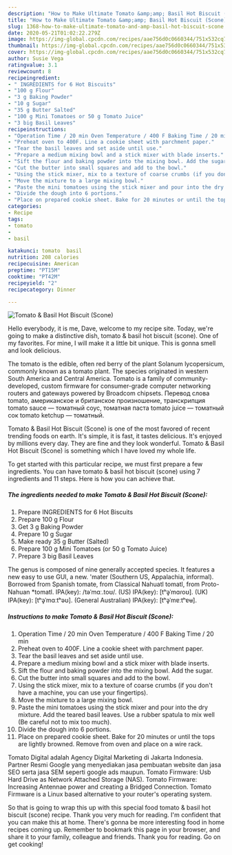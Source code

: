 ```yaml
---
description: "How to Make Ultimate Tomato &amp;amp; Basil Hot Biscuit (Scone)"
title: "How to Make Ultimate Tomato &amp;amp; Basil Hot Biscuit (Scone)"
slug: 1368-how-to-make-ultimate-tomato-and-amp-basil-hot-biscuit-scone
date: 2020-05-21T01:02:22.279Z
image: https://img-global.cpcdn.com/recipes/aae756d0c0660344/751x532cq70/tomato-basil-hot-biscuit-scone-recipe-main-photo.jpg
thumbnail: https://img-global.cpcdn.com/recipes/aae756d0c0660344/751x532cq70/tomato-basil-hot-biscuit-scone-recipe-main-photo.jpg
cover: https://img-global.cpcdn.com/recipes/aae756d0c0660344/751x532cq70/tomato-basil-hot-biscuit-scone-recipe-main-photo.jpg
author: Susie Vega
ratingvalue: 3.1
reviewcount: 8
recipeingredient:
- " INGREDIENTS for 6 Hot Biscuits"
- "100 g Flour"
- "3 g Baking Powder"
- "10 g Sugar"
- "35 g Butter Salted"
- "100 g Mini Tomatoes or 50 g Tomato Juice"
- "3 big Basil Leaves"
recipeinstructions:
- "Operation Time / 20 min Oven Temperature / 400 F Baking Time / 20 min"
- "Preheat oven to 400F. Line a cookie sheet with parchment paper."
- "Tear the basil leaves and set aside until use."
- "Prepare a medium mixing bowl and a stick mixer with blade inserts."
- "Sift the flour and baking powder into the mixing bowl. Add the sugar."
- "Cut the butter into small squares and add to the bowl."
- "Using the stick mixer, mix to a texture of coarse crumbs (if you don&#39;t have a machine, you can use your fingertips)."
- "Move the mixture to a large mixing bowl."
- "Paste the mini tomatoes using the stick mixer and pour into the dry mixture. Add the teared basil leaves. Use a rubber spatula to mix well (Be careful not to mix too much)."
- "Divide the dough into 6 portions."
- "Place on prepared cookie sheet. Bake for 20 minutes or until the tops are lightly browned. Remove from oven and place on a wire rack."
categories:
- Recipe
tags:
- tomato
- 
- basil

katakunci: tomato  basil 
nutrition: 208 calories
recipecuisine: American
preptime: "PT15M"
cooktime: "PT42M"
recipeyield: "2"
recipecategory: Dinner

---
```



![Tomato &amp; Basil Hot Biscuit (Scone)](https://img-global.cpcdn.com/recipes/aae756d0c0660344/751x532cq70/tomato-basil-hot-biscuit-scone-recipe-main-photo.jpg)

Hello everybody, it is me, Dave, welcome to my recipe site. Today, we're going to make a distinctive dish, tomato &amp; basil hot biscuit (scone). One of my favorites. For mine, I will make it a little bit unique. This is gonna smell and look delicious.

The tomato is the edible, often red berry of the plant Solanum lycopersicum, commonly known as a tomato plant. The species originated in western South America and Central America. Tomato is a family of community-developed, custom firmware for consumer-grade computer networking routers and gateways powered by Broadcom chipsets. Перевод слова tomato, американское и британское произношение, транскрипция tomato sauce — томатный соус, томатная паста tomato juice — томатный сок tomato ketchup — томатный.

Tomato &amp; Basil Hot Biscuit (Scone) is one of the most favored of recent trending foods on earth. It's simple, it is fast, it tastes delicious. It's enjoyed by millions every day. They are fine and they look wonderful. Tomato &amp; Basil Hot Biscuit (Scone) is something which I have loved my whole life.


To get started with this particular recipe, we must first prepare a few ingredients. You can have tomato &amp; basil hot biscuit (scone) using 7 ingredients and 11 steps. Here is how you can achieve that.

<!--inarticleads1-->

##### The ingredients needed to make Tomato &amp; Basil Hot Biscuit (Scone):

1. Prepare  INGREDIENTS for 6 Hot Biscuits
1. Prepare 100 g Flour
1. Get 3 g Baking Powder
1. Prepare 10 g Sugar
1. Make ready 35 g Butter (Salted)
1. Prepare 100 g Mini Tomatoes (or 50 g Tomato Juice)
1. Prepare 3 big Basil Leaves


The genus is composed of nine generally accepted species. It features a new easy to use GUI, a new. &#39;mater (Southern US, Appalachia, informal). Borrowed from Spanish tomate, from Classical Nahuatl tomatl, from Proto-Nahuan *tomatl. IPA(key): /təˈmɑː.toʊ/. (US) IPA(key): [tʰə̥ˈmɑɾoʊ]. (UK) IPA(key): [tʰə̥ˈmɑːtʰəʊ]. (General Australian) IPA(key): [tʰə̥ˈmɐːtʰɐʉ]. 

<!--inarticleads2-->

##### Instructions to make Tomato &amp; Basil Hot Biscuit (Scone):

1. Operation Time / 20 min Oven Temperature / 400 F Baking Time / 20 min
1. Preheat oven to 400F. Line a cookie sheet with parchment paper.
1. Tear the basil leaves and set aside until use.
1. Prepare a medium mixing bowl and a stick mixer with blade inserts.
1. Sift the flour and baking powder into the mixing bowl. Add the sugar.
1. Cut the butter into small squares and add to the bowl.
1. Using the stick mixer, mix to a texture of coarse crumbs (if you don&#39;t have a machine, you can use your fingertips).
1. Move the mixture to a large mixing bowl.
1. Paste the mini tomatoes using the stick mixer and pour into the dry mixture. Add the teared basil leaves. Use a rubber spatula to mix well (Be careful not to mix too much).
1. Divide the dough into 6 portions.
1. Place on prepared cookie sheet. Bake for 20 minutes or until the tops are lightly browned. Remove from oven and place on a wire rack.


Tomato Digital adalah Agency Digital Marketing di Jakarta Indonesia. Partner Resmi Google yang menyediakan jasa pembuatan website dan jasa SEO serta jasa SEM seperti google ads maupun. Tomato Firmware: Usb Hard Drive as Network Attached Storage (NAS). Tomato Firmware: Increasing Antennae power and creating a Bridged Connection. Tomato Firmware is a Linux based alternative to your router&#39;s operating system. 

So that is going to wrap this up with this special food tomato &amp; basil hot biscuit (scone) recipe. Thank you very much for reading. I'm confident that you can make this at home. There's gonna be more interesting food in home recipes coming up. Remember to bookmark this page in your browser, and share it to your family, colleague and friends. Thank you for reading. Go on get cooking!
